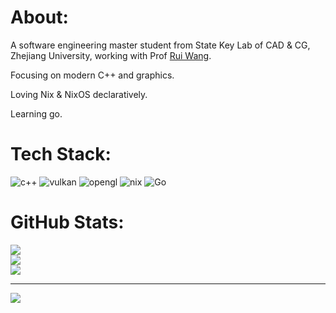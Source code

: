 # About:
A software engineering master student from State Key Lab of CAD & CG, Zhejiang University, working with Prof [Rui Wang](http://www.cad.zju.edu.cn/home/rwang/).

Focusing on modern C++ and graphics.

Loving Nix & NixOS declaratively.

Learning go.

# Tech Stack:
![c++](https://img.shields.io/badge/c++-%2300599C.svg?style=for-the-badge&logo=c%2B%2B&logoColor=white) ![vulkan](https://img.shields.io/badge/vulkan-%23AC162C.svg?style=for-the-badge&logo=vulkan&logoColor=white) ![opengl](https://img.shields.io/badge/opengl-%235586A4.svg?style=for-the-badge&logo=opengl&logoColor=white) ![nix](https://img.shields.io/badge/nix-%235277C3.svg?style=for-the-badge&logo=nixos&logoColor=white) ![Go](https://img.shields.io/badge/go-%2300ADD8.svg?style=for-the-badge&logo=go&logoColor=white) 
# GitHub Stats:
![](https://github-readme-stats.vercel.app/api?username=tsssni&theme=prussian&hide_border=false&include_all_commits=false&count_private=false)<br/>
![](https://github-readme-streak-stats.herokuapp.com/?user=tsssni&theme=prussian&hide_border=false)<br/>
![](https://github-readme-stats.vercel.app/api/top-langs/?username=tsssni&theme=prussian&hide_border=false&include_all_commits=false&count_private=false&layout=compact)

---
[![](https://visitcount.itsvg.in/api?id=tsssni&icon=0&color=10)](https://visitcount.itsvg.in)
